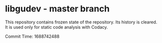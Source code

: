 # libgudev - master branch

This repository contains frozen state of the repository.
Its history is cleared. It is used only for static code
analysis with Codacy.

Commit Time: 1688742488